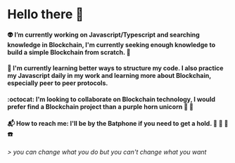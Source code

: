 # Hello there :milky_way:

#### :alien: I’m currently working on Javascript/Typescript and searching knowledge in Blockchain, I'm currently seeking enough knowledge to build a simple Blockchain from scratch. 🤔
#### 🧠 I'm currently learning better ways to structure my code. I also practice my Javascript daily in my work and learning more about Blockchain, especially peer to peer protocols.
#### :octocat: I'm looking to collaborate on Blockchain technology, I would prefer find a Blockchain project than a purple horn unicorn :unicorn: :thinking:
#### :mailbox_with_mail: How to reach me: I'll be by the Batphone if you need to get a hold. :movie_camera: :vhs: 🦇☎️

*> you can change what you do but you can't change what you want*
<!--
**DiegoPrestesGit/DiegoPrestesGit** is a ✨ _special_ ✨ repository because its `README.md` (this file) appears on your GitHub profile.

Here are some ideas to get you started:

- 🔭 I’m currently working on .
- 🌱 I’m currently learning ...
- 👯 I’m looking to collaborate on ...
- 🤔 I’m looking for help with ...
- 📫 How to reach me: ...
-->
